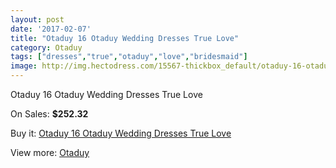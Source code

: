 ```yaml
---
layout: post
date: '2017-02-07'
title: "Otaduy 16 Otaduy Wedding Dresses True Love"
category: Otaduy
tags: ["dresses","true","otaduy","love","bridesmaid"]
image: http://img.hectodress.com/15567-thickbox_default/otaduy-16-otaduy-wedding-dresses-true-love.jpg
---
```

Otaduy 16 Otaduy Wedding Dresses True Love

On Sales: **$252.32**
<a href="https://www.hectodress.com/otaduy/7609-otaduy-16-otaduy-wedding-dresses-true-love.html"><amp-img layout="responsive" width="600" height="600" src="//img.hectodress.com/15567-thickbox_default/otaduy-16-otaduy-wedding-dresses-true-love.jpg" alt="Otaduy 16 Otaduy Wedding Dresses True Love 0" /></a>

Buy it: [Otaduy 16 Otaduy Wedding Dresses True Love](https://www.hectodress.com/otaduy/7609-otaduy-16-otaduy-wedding-dresses-true-love.html "Otaduy 16 Otaduy Wedding Dresses True Love")

View more: [Otaduy](https://www.hectodress.com/133-otaduy "Otaduy")